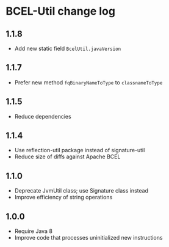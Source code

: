 # BCEL-Util change log

## 1.1.8

- Add new static field `BcelUtil.javaVersion`

## 1.1.7

- Prefer new method `fqBinaryNameToType` to `classnameToType`

## 1.1.5

- Reduce dependencies

## 1.1.4

- Use reflection-util package instead of signature-util
- Reduce size of diffs against Apache BCEL

## 1.1.0

- Deprecate JvmUtil class; use Signature class instead
- Improve efficiency of string operations

## 1.0.0

- Require Java 8
- Improve code that processes uninitialized new instructions
